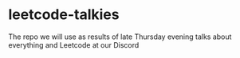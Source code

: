 # leetcode-talkies
The repo we will use as results of late Thursday evening talks about everything and Leetcode at our Discord
